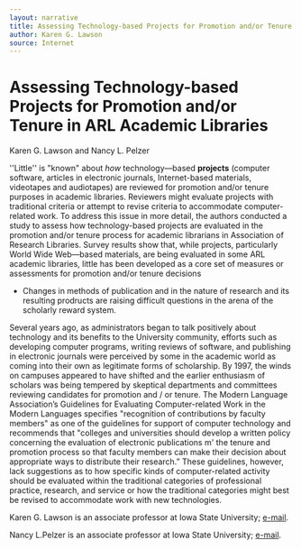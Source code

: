 ```yaml
---
layout: narrative
title: Assessing Technology-based Projects for Promotion and/or Tenure in ARL Academic Libraries
author: Karen G. Lawson
source: Internet
---
```


# Assessing Technology-based Projects for Promotion and/or Tenure in ARL Academic Libraries
Karen G. Lawson and Nancy L. Pelzer

''Little'' is "known" about *how* technology—based **projects** (computer software, articles in electronic journals, Internet-based materials, videotapes and audiotapes) are reviewed for promotion and/or tenure purposes in academic libraries. Reviewers might evaluate projects with traditional criteria or attempt to revise criteria to accommodate computer-related work. To address this issue in more detail, the authors conducted a study to assess how technology-based projects are evaluated in the promotion and/or tenure process for academic librarians in Association of Research Libraries. Survey results show that, while projects, particularly World Wide Web—based materials, are being evaluated in some ARL academic libraries, little has been developed as a core set of measures or assessments for promotion and/or tenure decisions

- Changes in methods of publication and in the nature of research and its resulting prodructs are raising difficult questions in the arena of the scholarly reward system. 

Several years ago, as administrators began to talk positively about technology and its benefits to the University community, efforts such as developing computer programs, writing reviews of software, and publishing in electronic journals were perceived by some in the academic world as coming into their own as legitimate forms of scholarship. By 1997, the winds on campuses appeared to have shifted and the earlier enthusiasm of scholars was being tempered by skeptical departments and committees reviewing candidates for promotion and / or tenure. The Modern Language Association’s Guidelines for Evaluating Computer-related Work in the Modern Languages specifies "recognition of contributions by faculty members" as one of the guidelines for support of computer technology and recommends that "colleges and universities should develop a written policy concerning the evaluation of electronic publications m' the tenure and promotion process so that faculty members can make their decision about appropriate ways to distribute their research.” These guidelines, however, lack suggestions as to how specific kinds of computer-related activity should be evaluated within the traditional categories of professional practice, research, and service or how the traditional categories might best be revised to accommodate work with new technologies.

Karen G. Lawson is an associate professor at Iowa State University; [e-mail](klawson@iastate.edu). 

Nancy L.Pelzer is an associate professor at Iowa State University; [e-mail](npelzer@iastate.edu).
